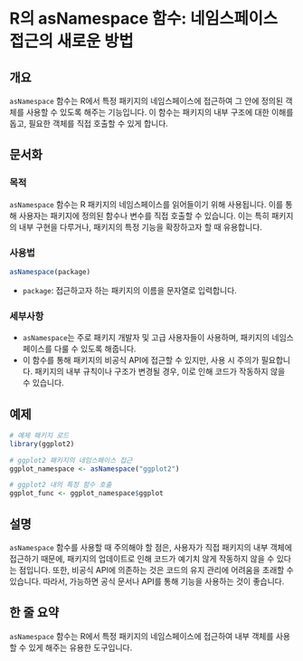 <!--
Meta Description: # R의 asNamespace 함수: 네임스페이스 접근의 새로운 방법 ## 개요 `asNamespace` 함수는 R에서 특정 패키지의 네임스페이스에 접근하여 그 안에 정의된 객체를 사용할 수 있도록 해주는 기능입니다. 이 함수는 패키지의 내부 구조에 대한 이해를 돕고,...
Meta Keywords: 패키지의, asnamespace, 함수는, ggplot2, 객체를
-->

# R의 asNamespace 함수: 네임스페이스 접근의 새로운 방법

## 개요
`asNamespace` 함수는 R에서 특정 패키지의 네임스페이스에 접근하여 그 안에 정의된 객체를 사용할 수 있도록 해주는 기능입니다. 이 함수는 패키지의 내부 구조에 대한 이해를 돕고, 필요한 객체를 직접 호출할 수 있게 합니다.

## 문서화
### 목적
`asNamespace` 함수는 R 패키지의 네임스페이스를 읽어들이기 위해 사용됩니다. 이를 통해 사용자는 패키지에 정의된 함수나 변수를 직접 호출할 수 있습니다. 이는 특히 패키지의 내부 구현을 다루거나, 패키지의 특정 기능을 확장하고자 할 때 유용합니다.

### 사용법
```R
asNamespace(package)
```
- `package`: 접근하고자 하는 패키지의 이름을 문자열로 입력합니다. 

### 세부사항
- `asNamespace`는 주로 패키지 개발자 및 고급 사용자들이 사용하며, 패키지의 네임스페이스를 다룰 수 있도록 해줍니다.
- 이 함수를 통해 패키지의 비공식 API에 접근할 수 있지만, 사용 시 주의가 필요합니다. 패키지의 내부 규칙이나 구조가 변경될 경우, 이로 인해 코드가 작동하지 않을 수 있습니다.

## 예제
```R
# 예제 패키지 로드
library(ggplot2)

# ggplot2 패키지의 네임스페이스 접근
ggplot_namespace <- asNamespace("ggplot2")

# ggplot2 내의 특정 함수 호출
ggplot_func <- ggplot_namespace$ggplot
```

## 설명
`asNamespace` 함수를 사용할 때 주의해야 할 점은, 사용자가 직접 패키지의 내부 객체에 접근하기 때문에, 패키지의 업데이트로 인해 코드가 예기치 않게 작동하지 않을 수 있다는 점입니다. 또한, 비공식 API에 의존하는 것은 코드의 유지 관리에 어려움을 초래할 수 있습니다. 따라서, 가능하면 공식 문서나 API를 통해 기능을 사용하는 것이 좋습니다.

## 한 줄 요약
`asNamespace` 함수는 R에서 특정 패키지의 네임스페이스에 접근하여 내부 객체를 사용할 수 있게 해주는 유용한 도구입니다.